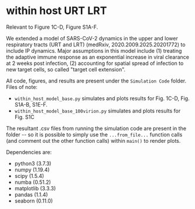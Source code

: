 # within host URT LRT

Relevant to Figure 1C-D, Figure S1A-F.

We extended a model of SARS-CoV-2 dynamics in the upper and lower respiratory tracts (URT and LRT) (medRxiv, 2020.2009.2025.20201772) to include IP dynamics. Major assumptions in this model include (1) treating the adaptive immune response as an exponential increase in viral clearance at 2 weeks post infection, (2) accounting for spatial spread of infection to new target cells, so called "target cell extension".

All code, figures, and results are present under the `Simulation Code` folder. Files of note:
- `within_host_model_base.py` simulates and plots results for Fig. 1C-D, Fig. S1A-B, S1E-F.
- `within_host_model_base_100virion.py` simulates and plots results for Fig. S1C

The resultant .csv files from running the simulation code are present in the folder -- so it is possible to simply use the `...from_file...` function calls (and comment out the other function calls) within `main()` to render plots.

Dependencies are:
- python3 (3.7.3)
- numpy (1.19.4)
- scipy (1.5.4)
- numba (0.51.2)
- matplotlib (3.3.3)
- pandas (1.1.4)
- seaborn (0.11.0)

